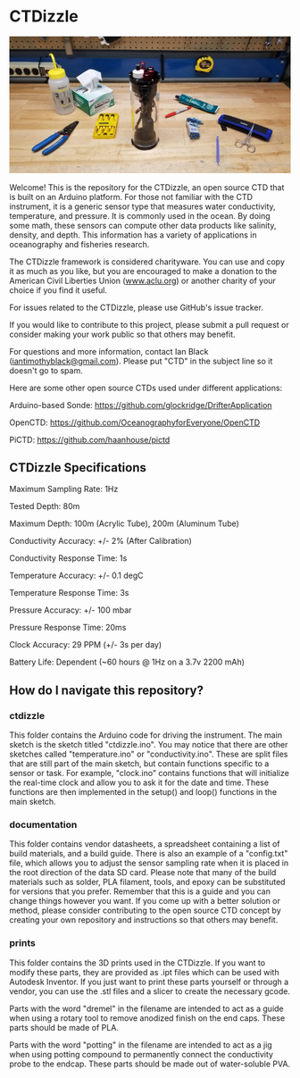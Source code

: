 # CTDizzle

![ctdizzle](https://github.com/IanTBlack/CTDizzle/blob/main/documentation/ctdizzle.jpg)


Welcome! This is the repository for the CTDizzle, an open source CTD that is built on an Arduino platform. 
For those not familiar with the CTD instrument, it is a generic sensor type that measures water conductivity, temperature, and pressure. It is commonly used in the ocean.
By doing some math, these sensors can compute other data products like salinity, density, and depth. 
This information has a variety of applications in oceanography and fisheries research.

The CTDizzle framework is considered charityware. You can use and copy it as much as you like, but you are encouraged to make
a donation to the American Civil Liberties Union (www.aclu.org) or another charity of your choice if you find it useful.

For issues related to the CTDizzle, please use GitHub's issue tracker.

If you would like to contribute to this project, please submit a pull request or consider making your work public so that others may benefit.

For questions and more information, contact Ian Black (iantimothyblack@gmail.com). Please put "CTD" in the subject line so it doesn't go to spam.

Here are some other open source CTDs used under different applications:

Arduino-based Sonde: https://github.com/glockridge/DrifterApplication

OpenCTD: https://github.com/OceanographyforEveryone/OpenCTD

PiCTD: https://github.com/haanhouse/pictd


## CTDizzle Specifications
Maximum Sampling Rate: 1Hz

Tested Depth: 80m

Maximum Depth: 100m (Acrylic Tube), 200m (Aluminum Tube)

Conductivity Accuracy: +/- 2% (After Calibration)

Conductivity Response Time: 1s

Temperature Accuracy: +/- 0.1 degC

Temperature Response Time: 3s

Pressure Accuracy: +/- 100 mbar

Pressure Response Time: 20ms

Clock Accuracy: 29 PPM (+/- 3s per day)

Battery Life: Dependent (~60 hours @ 1Hz on a 3.7v 2200 mAh)


## How do I navigate this repository?

### ctdizzle
This folder contains the Arduino code for driving the instrument. The main sketch is the sketch titled "ctdizzle.ino". 
You may notice that there are other sketches called "temperature.ino" or "conductivity.ino". These are split files that are still part of the main sketch, but 
contain functions specific to a sensor or task. For example, "clock.ino" contains functions that will initialize the real-time clock and allow 
you to ask it for the date and time. These functions are then implemented in the setup() and loop() functions in the main sketch.

### documentation
This folder contains vendor datasheets, a spreadsheet containing a list of build materials, and a build guide.
There is also an example of a "config.txt" file, which allows you to adjust the sensor sampling rate when it is placed in the root direction of the data SD card.
Please note that many of the build materials such as solder, PLA filament, tools, and epoxy can be substituted for versions that you prefer. 
Remember that this is a guide and you can change things however you want. 
If you come up with a better solution or method, please consider contributing to the open source CTD concept by creating your own repository and instructions so that others may benefit.

### prints
This folder contains the 3D prints used in the CTDizzle. If you want to modify these parts, they are provided as .ipt files which can be used with Autodesk Inventor.
If you just want to print these parts yourself or through a vendor, you can use the .stl files and a slicer to create the necessary gcode.

Parts with the word "dremel" in the filename are intended to act as a guide when using a rotary tool to remove anodized finish on the end caps. 
These parts should be made of PLA.

Parts with the word "potting" in the filename are intended to act as a jig when using potting compound to permanently connect the conductivity probe to the endcap. 
These parts should be made out of water-soluble PVA.